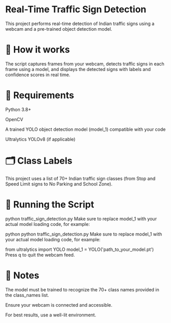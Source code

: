 # Real-Time Traffic Sign Detection
This project performs real-time detection of Indian traffic signs using a webcam and a pre-trained object detection model.
# 📸 How it works
The script captures frames from your webcam, detects traffic signs in each frame using a model, and displays the detected signs with labels and confidence scores in real time.
# 🧠 Requirements
Python 3.8+

OpenCV

A trained YOLO object detection model (model_1) compatible with your code

Ultralytics YOLOv8 (if applicable)
# 🗂 Class Labels
This project uses a list of 70+ Indian traffic sign classes (from Stop and Speed Limit signs to No Parking and School Zone).
# 🚀 Running the Script
python traffic_sign_detection.py
Make sure to replace model_1 with your actual model loading code, for example:

python
python traffic_sign_detection.py
Make sure to replace model_1 with your actual model loading code, for example:

from ultralytics import YOLO
model_1 = YOLO('path_to_your_model.pt')
Press q to quit the webcam feed.
# 📁 Notes
The model must be trained to recognize the 70+ class names provided in the class_names list.

Ensure your webcam is connected and accessible.

For best results, use a well-lit environment.

